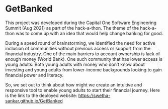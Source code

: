 # GetBanked
This project was developed during the Capital One Software Engineering Summit (Aug 2021) as part of the hack-a-thon. 
The theme of the hack-a-thon was to come up with an idea that would help change banking for good.

During a speed round of brainstorming, we identified the need for active inclusion of communities without previous access or support from the financial industry. 
One of the main barriers to account ownership is lack of enough money (World Bank). 
One such community that has lower access is young adults: Both young adults with money who don’t know about investing and 
young adults from lower-income backgrounds looking to gain financial power and literacy.

So, we set out to think about how might we create an intuitive and responsive tool to enable young adults to start their financial journey.
Here is the link to the deployed website: https://swetha-sankar.github.io/GetBanked
